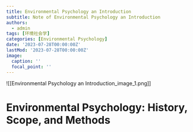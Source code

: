 ```yaml
---
title: Environmental Psychology an Introduction
subtitle: Note of Environmental Psychology an Introduction
authors:
  - admin
tags: [环境社会学]
categories: [Environmental Psychology]
date: '2023-07-28T00:00:00Z'
lastMod: '2023-07-28T00:00:00Z'
image:
  caption: ''
  focal_point: ''
---
```


![[Environmental Psychology an Introduction_image_1.png]]

# Environmental Psychology: History, Scope, and Methods 